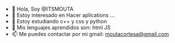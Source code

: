 - 👋 Hola, Soy @ITSMOUTA
- 👀 Estoy interesado en Hacer aplications ...
- 🌱 Estoy estudiando c++ y css y python
- 💞️ Mis lenguajes aprendidos son: html JS 
- 📫 Me puedes contactar por mi gmail: moutacortesa@gmail.com
